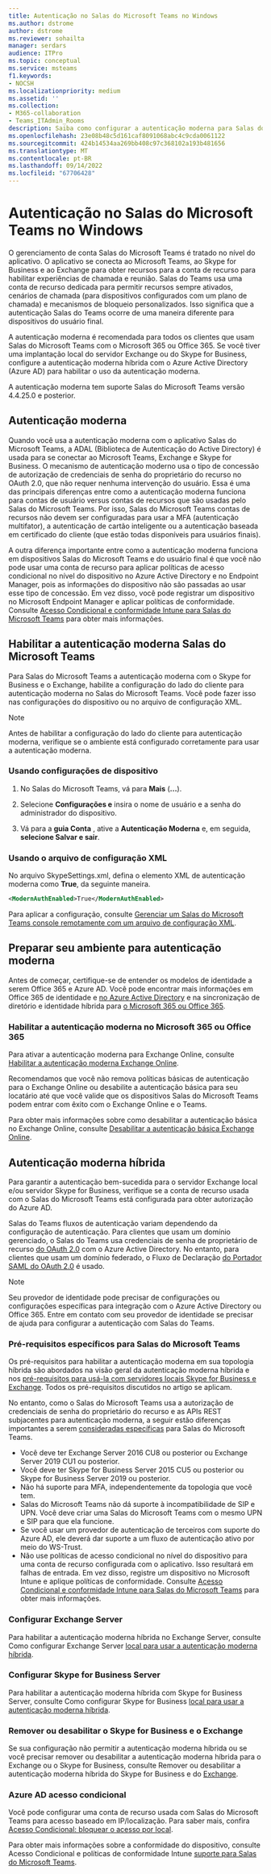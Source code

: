 ```yaml
---
title: Autenticação no Salas do Microsoft Teams no Windows
ms.author: dstrome
author: dstrome
ms.reviewer: sohailta
manager: serdars
audience: ITPro
ms.topic: conceptual
ms.service: msteams
f1.keywords:
- NOCSH
ms.localizationpriority: medium
ms.assetid: ''
ms.collection:
- M365-collaboration
- Teams_ITAdmin_Rooms
description: Saiba como configurar a autenticação moderna para Salas do Microsoft Teams no Windows
ms.openlocfilehash: 23e08b48c5d161caf8091068abc4c9cda0061122
ms.sourcegitcommit: 424b14534aa269bb408c97c368102a193b481656
ms.translationtype: MT
ms.contentlocale: pt-BR
ms.lasthandoff: 09/14/2022
ms.locfileid: "67706428"
---
```

# <a name="authentication-in-microsoft-teams-rooms-on-windows"></a>Autenticação no Salas do Microsoft Teams no Windows

O gerenciamento de conta Salas do Microsoft Teams é tratado no nível do aplicativo. O aplicativo se conecta ao Microsoft Teams, ao Skype for Business e ao Exchange para obter recursos para a conta de recurso para habilitar experiências de chamada e reunião. Salas do Teams usa uma conta de recurso dedicada para permitir recursos sempre ativados, cenários de chamada (para dispositivos configurados com um plano de chamada) e mecanismos de bloqueio personalizados. Isso significa que a autenticação Salas do Teams ocorre de uma maneira diferente para dispositivos do usuário final.  

A autenticação moderna é recomendada para todos os clientes que usam Salas do Microsoft Teams com o Microsoft 365 ou Office 365. Se você tiver uma implantação local do servidor Exchange ou do Skype for Business, configure a autenticação moderna híbrida com o Azure Active Directory (Azure AD) para habilitar o uso da autenticação moderna.[](/office365/enterprise/hybrid-modern-auth-overview)

A autenticação moderna tem suporte Salas do Microsoft Teams versão 4.4.25.0 e posterior.

## <a name="modern-authentication"></a>Autenticação moderna

Quando você usa a autenticação moderna com o aplicativo Salas do Microsoft Teams, a ADAL (Biblioteca de Autenticação do Active Directory) é usada para se conectar ao Microsoft Teams, Exchange e Skype for Business. O mecanismo de autenticação moderno [](/azure/active-directory/develop/v2-oauth-ropc) usa o tipo de concessão de autorização de credenciais de senha do proprietário do recurso no OAuth 2.0, que não requer nenhuma intervenção do usuário. Essa é uma das principais diferenças entre como a autenticação moderna funciona para contas de usuário versus contas de recursos que são usadas pelo Salas do Microsoft Teams. Por isso, Salas do Microsoft Teams contas de recursos não devem ser configuradas para usar a MFA (autenticação multifator), a autenticação de cartão inteligente ou a autenticação baseada em certificado do cliente (que estão todas disponíveis para usuários finais).

A outra diferença importante entre como a autenticação moderna funciona em dispositivos Salas do Microsoft Teams e do usuário final é que você não pode usar uma conta de recurso para aplicar políticas de acesso condicional no nível do dispositivo no Azure Active Directory e no Endpoint Manager, pois as informações do dispositivo não são passadas ao usar esse tipo de concessão. Em vez disso, você pode registrar um dispositivo no Microsoft Endpoint Manager e aplicar políticas de conformidade. Consulte [Acesso Condicional e conformidade Intune para Salas do Microsoft Teams](conditional-access-and-compliance-for-devices.md) para obter mais informações.

## <a name="enable-modern-authentication-on-microsoft-teams-rooms"></a>Habilitar a autenticação moderna Salas do Microsoft Teams

Para Salas do Microsoft Teams a autenticação moderna com o Skype for Business e o Exchange, habilite a configuração do lado do cliente para autenticação moderna no Salas do Microsoft Teams. Você pode fazer isso nas configurações do dispositivo ou no arquivo de configuração XML.

> [!NOTE]
> Antes de habilitar a configuração do lado do cliente para autenticação moderna, verifique se o ambiente está configurado corretamente para usar a autenticação moderna.

### <a name="using-device-settings"></a>Usando configurações de dispositivo

1. No Salas do Microsoft Teams, vá para **Mais** (**...**).
    
2. Selecione **Configurações e** insira o nome de usuário e a senha do administrador do dispositivo.
3. Vá para a **guia Conta** , ative a **Autenticação Moderna** e, em seguida, **selecione Salvar e sair**.

### <a name="using-the-xml-config-file"></a>Usando o arquivo de configuração XML

No arquivo SkypeSettings.xml, defina o elemento XML de autenticação moderna como **True**, da seguinte maneira.

```XML
<ModernAuthEnabled>True</ModernAuthEnabled>
```

Para aplicar a configuração, consulte [Gerenciar um Salas do Microsoft Teams console remotamente com um arquivo de configuração XML](xml-config-file.md).

## <a name="prepare-your-environment-for-modern-authentication"></a>Preparar seu ambiente para autenticação moderna

Antes de começar, certifique-se de entender os modelos de identidade a serem Office 365 e Azure AD. Você pode encontrar mais informações em Office 365 de identidade e [no Azure Active Directory](/Office365/Enterprise/about-office-365-identity) e na sincronização de diretório e identidade híbrida para [o Microsoft 365 ou Office 365](/Office365/Enterprise/plan-for-directory-synchronization).

### <a name="enable-modern-authentication-in-microsoft-365-or-office-365"></a>Habilitar a autenticação moderna no Microsoft 365 ou Office 365

Para ativar a autenticação moderna para Exchange Online, consulte [Habilitar a autenticação moderna Exchange Online](/exchange/clients-and-mobile-in-exchange-online/enable-or-disable-modern-authentication-in-exchange-online).

Recomendamos que você não remova políticas básicas de autenticação para o Exchange Online ou desabilite a autenticação básica para seu locatário até que você valide que os dispositivos Salas do Microsoft Teams podem entrar com êxito com o Exchange Online e o Teams.

Para obter mais informações sobre como desabilitar a autenticação básica no Exchange Online, consulte [Desabilitar a autenticação básica Exchange Online](/exchange/clients-and-mobile-in-exchange-online/disable-basic-authentication-in-exchange-online).

## <a name="hybrid-modern-authentication"></a>Autenticação moderna híbrida

Para garantir a autenticação bem-sucedida para o servidor Exchange local e/ou servidor Skype for Business, verifique se a conta de recurso usada com o Salas do Microsoft Teams está configurada para obter autorização do Azure AD.

Salas do Teams fluxos de autenticação variam dependendo da configuração de autenticação. Para clientes que usam um domínio gerenciado, o Salas do Teams usa credenciais de senha de proprietário de recurso [do OAuth 2.0](/azure/active-directory/develop/v2-oauth-ropc) com o Azure Active Directory. No entanto, para clientes que usam um domínio federado, o Fluxo de Declaração [do Portador SAML do OAuth 2.0](/azure/active-directory/develop/v2-saml-bearer-assertion) é usado.

> [!NOTE]
> Seu provedor de identidade pode precisar de configurações ou configurações específicas para integração com o Azure Active Directory ou Office 365. Entre em contato com seu provedor de identidade se precisar de ajuda para configurar a autenticação com Salas do Teams.


### <a name="prerequisites-specific-to-microsoft-teams-rooms"></a>Pré-requisitos específicos para Salas do Microsoft Teams

Os pré-requisitos para habilitar a autenticação moderna em sua topologia híbrida são abordados na visão geral da autenticação moderna híbrida e nos [pré-requisitos para usá-la com servidores locais Skype for Business e Exchange](/office365/enterprise/hybrid-modern-auth-overview). Todos os pré-requisitos discutidos no artigo se aplicam.

No entanto, como o Salas do Microsoft Teams usa a autorização de credenciais de senha do proprietário do recurso e as APIs REST subjacentes para autenticação moderna, a seguir estão diferenças importantes a serem [consideradas específicas](https://tools.ietf.org/html/rfc6749#section-1.3.3) para Salas do Microsoft Teams.

- Você deve ter Exchange Server 2016 CU8 ou posterior ou Exchange Server 2019 CU1 ou posterior.
- Você deve ter Skype for Business Server 2015 CU5 ou posterior ou Skype for Business Server 2019 ou posterior.
- Não há suporte para MFA, independentemente da topologia que você tem.
- Salas do Microsoft Teams não dá suporte à incompatibilidade de SIP e UPN. Você deve criar uma Salas do Microsoft Teams com o mesmo UPN e SIP para que ela funcione.
- Se você usar um provedor de autenticação de terceiros com suporte do Azure AD, ele deverá dar suporte a um fluxo de autenticação ativo por meio do WS-Trust.
- Não use políticas de acesso condicional no nível do dispositivo para uma conta de recurso configurada com o aplicativo. Isso resultará em falhas de entrada. Em vez disso, registre um dispositivo no Microsoft Intune e aplique políticas de conformidade. Consulte [Acesso Condicional e conformidade Intune para Salas do Microsoft Teams](conditional-access-and-compliance-for-devices.md) para obter mais informações.

### <a name="configure-exchange-server"></a>Configurar Exchange Server

Para habilitar a autenticação moderna híbrida no Exchange Server, consulte Como configurar Exchange Server [local para usar a autenticação moderna híbrida](/Office365/Enterprise/configure-exchange-server-for-hybrid-modern-authentication).

### <a name="configure-skype-for-business-server"></a>Configurar Skype for Business Server

Para habilitar a autenticação moderna híbrida com Skype for Business Server, consulte Como configurar Skype for Business [local para usar a autenticação moderna híbrida](/Office365/Enterprise/configure-exchange-server-for-hybrid-modern-authentication).

### <a name="remove-or-disable-skype-for-business-and-exchange"></a>Remover ou desabilitar o Skype for Business e o Exchange

Se sua configuração não permitir a autenticação moderna híbrida ou se você precisar remover ou desabilitar a autenticação moderna híbrida para o Exchange ou o Skype for Business, consulte Remover ou desabilitar a autenticação moderna híbrida do Skype for Business e do [Exchange](/Office365/Enterprise/remove-or-disable-hybrid-modern-authentication-from-skype-for-business-and-excha).

### <a name="azure-ad-conditional-access"></a>Azure AD acesso condicional

Você pode configurar uma conta de recurso usada com Salas do Microsoft Teams para acesso baseado em IP/localização. Para saber mais, confira [Acesso Condicional: bloquear o acesso por local](/azure/active-directory/conditional-access/howto-conditional-access-policy-location).

Para obter mais informações sobre a conformidade do dispositivo, consulte Acesso Condicional e políticas de conformidade Intune [suporte para Salas do Microsoft Teams](supported-ca-and-compliance-policies.md).
